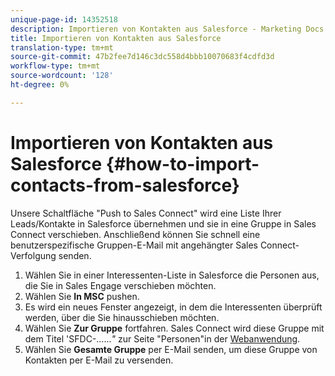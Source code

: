 ```yaml
---
unique-page-id: 14352518
description: Importieren von Kontakten aus Salesforce - Marketing Docs - Produktdokumentation
title: Importieren von Kontakten aus Salesforce
translation-type: tm+mt
source-git-commit: 47b2fee7d146c3dc558d4bbb10070683f4cdfd3d
workflow-type: tm+mt
source-wordcount: '128'
ht-degree: 0%

---
```



# Importieren von Kontakten aus Salesforce {#how-to-import-contacts-from-salesforce}

Unsere Schaltfläche &quot;Push to Sales Connect&quot; wird eine Liste Ihrer Leads/Kontakte in Salesforce übernehmen und sie in eine Gruppe in Sales Connect verschieben. Anschließend können Sie schnell eine benutzerspezifische Gruppen-E-Mail mit angehängter Sales Connect-Verfolgung senden.

1. Wählen Sie in einer Interessenten-Liste in Salesforce die Personen aus, die Sie in Sales Engage verschieben möchten.
1. Wählen Sie **In MSC** pushen.
1. Es wird ein neues Fenster angezeigt, in dem die Interessenten überprüft werden, über die Sie hinausschieben möchten.
1. Wählen Sie **Zur Gruppe** fortfahren. Sales Connect wird diese Gruppe mit dem Titel &#39;SFDC-......*&quot;* zur Seite &quot;Personen&quot;in der [Webanwendung](http://toutapp.com/).
1. Wählen Sie **Gesamte Gruppe** per E-Mail senden, um diese Gruppe von Kontakten per E-Mail zu versenden.

